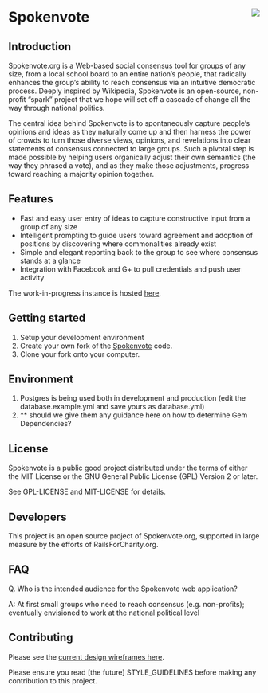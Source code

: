 # Spokenvote      <div style="float: right"><img src="http://cloud.github.com/downloads/railsforcharity/spokenvote/bluefull.png" /></div>

## Introduction
Spokenvote.org is a Web-based social consensus tool for groups of any size, from a local school board to an entire nation’s people, that radically enhances the group’s ability to reach consensus via an intuitive democratic process. Deeply inspired by Wikipedia, Spokenvote is an open-source, non-profit “spark” project that we hope will set off a cascade of change all the way through national politics.

The central idea behind Spokenvote is to spontaneously capture people’s opinions and ideas as they naturally come up and then harness the power of crowds to turn those diverse views, opinions, and revelations into clear statements of consensus connected to large groups. Such a pivotal step is made possible by helping users organically adjust their own semantics (the way they phrased a vote), and as they make those adjustments, progress toward reaching a majority opinion together.

## Features

* Fast and easy user entry of ideas to capture constructive input from a group of any size
* Intelligent prompting to guide users toward agreement and adoption of positions by discovering where commonalities already exist
* Simple and elegant reporting back to the group to see where consensus stands at a glance
* Integration with Facebook and G+ to pull credentials and push user activity

The work-in-progress instance is hosted <a href="http://spokenvote.herokuapp.com/">here</a>.

## Getting started

1. Setup your development environment
2. Create your own fork of the <a href="https://github.com/railsforcharity/spokenvote" target="_blank">Spokenvote</a> code.
3. Clone your fork onto your computer.

## Environment

1. Postgres is being used both in development and production (edit the database.example.yml and save yours as database.yml)
2. ** should we give them any guidance here on how to determine Gem Dependencies?

## License

Spokenvote is a public good project distributed under the terms of either the MIT License or the GNU General
Public License (GPL) Version 2 or later.

See GPL-LICENSE and MIT-LICENSE for details.

## Developers

This project is an open source project of Spokenvote.org, supported in large measure by the efforts of RailsForCharity.org.

## FAQ

Q. Who is the intended audience for the Spokenvote web application?

A: At first small groups who need to reach consensus (e.g. non-profits); eventually envisioned to work at the national political level

## Contributing
Please see the <a href="https://github.com/railsforcharity/spokenvote/downloads/">current design wireframes here</a>.

Please ensure you read [the future] STYLE_GUIDELINES before making any contribution to this project.


[logo]: https://github.com/railsforcharity/spokenvote/blob/master/app/assets/images/bluefull.png "Logo"
